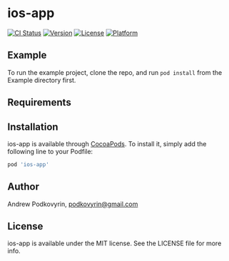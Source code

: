 # ios-app

[![CI Status](https://img.shields.io/travis/AXErunners/ios-app.svg?style=flat)](https://travis-ci.com/AXErunners/ios-app)
[![Version](https://img.shields.io/cocoapods/v/ios-app.svg?style=flat)](https://cocoapods.org/pods/ios-app)
[![License](https://img.shields.io/cocoapods/l/ios-app.svg?style=flat)](https://cocoapods.org/pods/ios-app)
[![Platform](https://img.shields.io/cocoapods/p/ios-app.svg?style=flat)](https://cocoapods.org/pods/ios-app)

## Example

To run the example project, clone the repo, and run `pod install` from the Example directory first.

## Requirements

## Installation

ios-app is available through [CocoaPods](https://cocoapods.org). To install
it, simply add the following line to your Podfile:

```ruby
pod 'ios-app'
```

## Author

Andrew Podkovyrin, podkovyrin@gmail.com

## License

ios-app is available under the MIT license. See the LICENSE file for more info.
